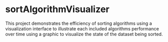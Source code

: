 # sortAlgorithmVisualizer
This project demonstrates the efficiency of sorting algorithms using a visualization interface to illustrate each included algorithms performance over time using a graphic to visualize the state of the dataset being sorted.
